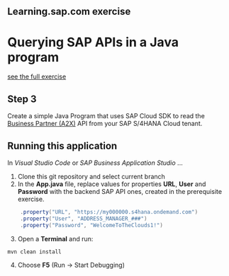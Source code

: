 ## Learning.sap.com exercise
# Querying SAP APIs in a Java program
[see the full exercise](https://learning.sap.com/learning-journey/develop-advanced-extensions-with-sap-cloud-sdk/exercise-querying-sap-apis-in-a-java-program_c97a89ce-9ca9-4ad9-8037-3a155bcaca51)

## Step 3
Create a simple Java Program that uses SAP Cloud SDK to read the [Business Partner (A2X)](https://api.sap.com/api/API_BUSINESS_PARTNER/overview) API from your SAP S/4HANA Cloud tenant. 

## Running this application 
In *Visual Studio Code* or *SAP Business Application Studio* ...
1. Clone this git repository and select current branch
2. In the **App.java** file, replace values for properties **URL**, **User** and **Password** with the backend SAP API ones, created in the prerequisite exercise.
```java
    .property("URL", "https://my000000.s4hana.ondemand.com")
    .property("User", "ADDRESS_MANAGER_###")
    .property("Password", "WelcomeToTheClouds1!")
```
3. Open a **Terminal** and run:
```console
mvn clean install
```
4. Choose **F5** (Run &rarr; Start Debugging)